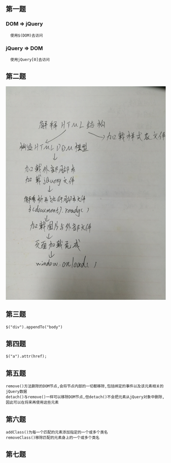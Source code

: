 ## 第一题
### DOM => jQuery
```
  使用$(DOM)去访问
```
### jQuery => DOM
```
  使用jQuery[0]去访问
```
## 第二题

<img src="./02.jpg" align=center />

## 第三题
```
$("div").appendTo("body")
```
## 第四题
```
$("a").attr(href);
```
## 第五题
```
remove()方法删除的DOM节点,会将节点内部的一切都移除,包括绑定的事件以及该元素相关的jQuery数据
detach()与remove()一样可以移除DOM节点,但detach()不会把元素从jQuery对象中删除,因此可以在将来再使用这些元素
```
## 第六题
```
addClass()为每一个匹配的元素添加指定的一个或多个类名
removeClass()移除匹配的元素身上的一个或多个类名
```
## 第七题
